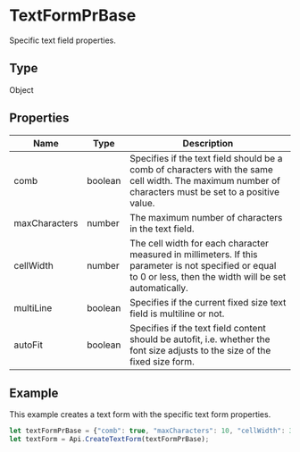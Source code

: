 # TextFormPrBase

Specific text field properties.

## Type

Object

## Properties

| Name | Type | Description |
| ---- | ---- | ----------- |
| comb | boolean | Specifies if the text field should be a comb of characters with the same cell width. The maximum number of characters must be set to a positive value. |
| maxCharacters | number | The maximum number of characters in the text field. |
| cellWidth | number | The cell width for each character measured in millimeters. If this parameter is not specified or equal to 0 or less, then the width will be set automatically. |
| multiLine | boolean | Specifies if the current fixed size text field is multiline or not. |
| autoFit | boolean | Specifies if the text field content should be autofit, i.e. whether the font size adjusts to the size of the fixed size form. |


## Example

This example creates a text form with the specific text form properties.

```javascript
let textFormPrBase = {"comb": true, "maxCharacters": 10, "cellWidth": 3, "multiLine": false, "autoFit": false};
let textForm = Api.CreateTextForm(textFormPrBase);
```
